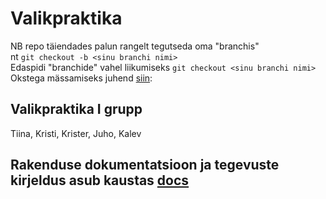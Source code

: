 # Valikpraktika

NB repo täiendades palun rangelt tegutseda oma "branchis"  
nt `git checkout -b <sinu branchi nimi>`  
Edaspidi "branchide" vahel liikumiseks `git checkout <sinu branchi nimi>`  
Okstega mässamiseks juhend [siin](https://www.varonis.com/blog/git-branching):

## Valikpraktika I grupp

Tiina, Kristi, Krister, Juho, Kalev

## Rakenduse dokumentatsioon ja tegevuste kirjeldus asub kaustas [docs](docs/README.md)
